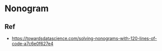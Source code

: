 # Nonogram

## Ref

- <https://towardsdatascience.com/solving-nonograms-with-120-lines-of-code-a7c6e0f627e4>
